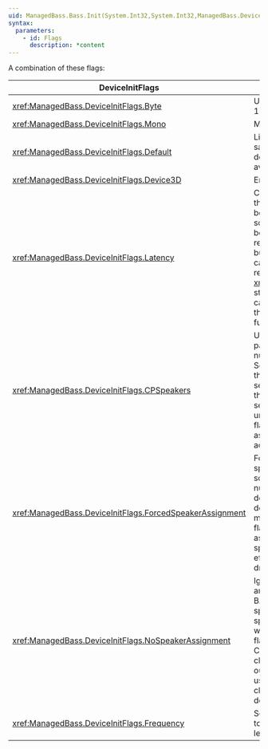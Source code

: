 ```yaml
---
uid: ManagedBass.Bass.Init(System.Int32,System.Int32,ManagedBass.DeviceInitFlags,System.IntPtr,System.IntPtr)
syntax:
  parameters:
    - id: Flags
      description: *content
---
```


A combination of these flags:  

DeviceInitFlags                                            | Description
-----------------------------------------------------------|-------------
<xref:ManagedBass.DeviceInitFlags.Byte>                    | Use 8-bit resolution, else 16-bit.
<xref:ManagedBass.DeviceInitFlags.Mono>                    | Mono output.
<xref:ManagedBass.DeviceInitFlags.Default>                 | Limit the output to stereo, saving some CPU if the device has more speakers available.
<xref:ManagedBass.DeviceInitFlags.Device3D>                | Enable 3D functionality.
<xref:ManagedBass.DeviceInitFlags.Latency>                 | Calculates the latency of the device, that is the delay between requesting a sound to play and it actually being heard. A recommended minimum buffer length is also calculated. Both values are retrievable in the <xref:ManagedBass.BassInfo> structure. These calculations can increase the time taken by this function by 1-3 seconds.
<xref:ManagedBass.DeviceInitFlags.CPSpeakers>              | Use the Windows control panel setting to detect the number of speakers. Soundcards generally have their own control panel to set the speaker config, so the Windows control panel setting may not be accurate unless it matches that. This flag has no effect on Vista, as the speakers are already accurately detected.
<xref:ManagedBass.DeviceInitFlags.ForcedSpeakerAssignment> | Force the enabling of speaker assignment. With some devices/drivers, the number of speakers BASS detects may be 2, when the device in fact supports more than 2 speakers. This flag forces the enabling of assignment to 8 possible speakers. This flag has no effect with non-WDM drivers.
<xref:ManagedBass.DeviceInitFlags.NoSpeakerAssignment>     | Ignore speaker arrangement. This flag tells BASS not to make any special consideration for speaker arrangements when using the SPEAKER flags, eg. swapping the CENLFE and REAR speaker channels in 5/7.1 speaker output. This flag should be used with plain multi-channel (rather than 5/7.1) devices.
<xref:ManagedBass.DeviceInitFlags.Frequency>               | Set the device's output rate to Frequency, otherwise leave it as it is.
